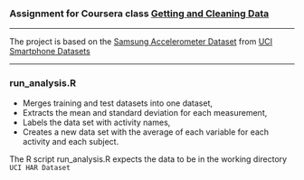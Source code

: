 
### Assignment for Coursera class [Getting and Cleaning Data](https://class.coursera.org/getdata-002)


---

The project is based on the [Samsung Accelerometer Dataset](https://d396qusza40orc.cloudfront.net/getdata%2Fprojectfiles%2FUCI%20HAR%20Dataset.zip)
from [UCI Smartphone Datasets](http://archive.ics.uci.edu/ml/datasets/Human+Activity+Recognition+Using+Smartphones)


---

### run_analysis.R

* Merges training and test datasets into one dataset,
* Extracts the mean and standard deviation for each measurement,
* Labels the data set with activity names,
* Creates a new data set with the average of each variable for each activity and each subject.

The R script run_analysis.R expects the data to be in the working directory
`UCI HAR Dataset`

